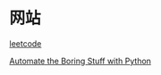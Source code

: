# 网站

[leetcode](https://leetcode.com/)



[Automate the Boring Stuff with Python](https://automatetheboringstuff.com/)



